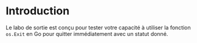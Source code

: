 # Introduction

Le labo de sortie est conçu pour tester votre capacité à utiliser la fonction `os.Exit` en Go pour quitter immédiatement avec un statut donné.

